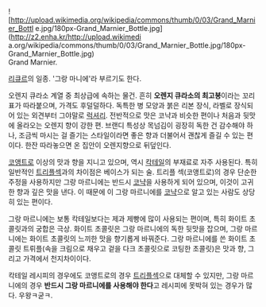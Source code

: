 ![http://upload.wikimedia.org/wikipedia/commons/thumb/0/03/Grand_Marnier_Bottl
e.jpg/180px-Grand_Marnier_Bottle.jpg](http://z2.enha.kr/http://upload.wikimedi
a.org/wikipedia/commons/thumb/0/03/Grand_Marnier_Bottle.jpg/180px-
Grand_Marnier_Bottle.jpg)  
Grand Marnier.

[리큐르](%EB%A6%AC%ED%81%90%EB%A5%B4.md)의 일종. '그랑 마니에'라 부르기도 한다.

오렌지 큐라소 계열 중 최상급에 속하는 물건. 흔히 **오렌지 큐라소의 최고봉**이라는 꼬리표가 따라붙으며, 가격도 후덜덜하다. 독특한 병
모양과 붉은 리본 장식, 라벨로 장식되어 있는 외견부터 그야말로 [럭셔리](%EB%9F%AD%EC%85%94%EB%A6%AC.md).
전반적으로 맛은 코냑과 비슷한 편이나 처음과 뒷맛에 올라오는 오렌지 향이 강한 편. 브랜디 특성상 목넘김이 굉장히 독한 건 감수해야 하나,
조금씩 마시는 걸 즐기는 스타일이라면 좋은 향과 더불어서 괜찮게 즐길 수 있는 편이다. 한잔 따라놓으면 온 집안이 오렌지향으로 뒤덮인다.

[코앵트로](%EC%BD%94%EC%95%B5%ED%8A%B8%EB%A1%9C.md) 이상의 맛과 향을 지니고 있으며, 역시
[칵테일](%EC%B9%B5%ED%85%8C%EC%9D%BC.md)의 부재료로 자주 사용된다. 특히 일반적인 [트리플섹](%ED%8A%B8%EB%A6%AC%ED%94%8C%20%EC%84%B9.md)과의 차이점은 베이스가 되는 술. 트리플
섹(코앵트로)의 경우 단순한 주정을 사용하지만 그랑 마르니에는 반드시 [코냑](%EC%BD%94%EB%83%91.md)을 사용하게 되어
있으며, 이것이 고귀한 향과 깊은 맛을 낸다. 이 때문에 이 그랑 마르니에를 [코냑](%EC%BD%94%EB%83%91.md)으로 알고
있는 사람도 상당히 있는 편이다.

그랑 마르니에는 보통 칵테일보다는 제과 제빵에 많이 사용되는 편이며, 특히 화이트 초콜릿과의 궁합은 극상. 화이트 초콜릿은 그랑 마르니에의
독한 뒷맛을 잡으며, 그랑 마르니에는 화이트 초콜릿의 느끼한 맛을 향기롭게 바꿔준다. 그랑 마르니에를 쓴 화이트 초콜릿 트뤼플(속을 크림으로
채우고 겉을 다크 초콜릿으로 코팅한 초콜릿)은 맛과 향, 그리고 가격에서 천지차이이다.  

칵테일 레시피의 경우에도 코앵트로의 경우 [트리플섹](%ED%8A%B8%EB%A6%AC%ED%94%8C%20%EC%84%B9.md)으로 대체할 수 있지만, 그랑 마르니에의 경우
**반드시 그랑 마르니에를 사용해야 한다**고 레시피에 못박혀 있는 경우가 많다. 우왕ㅋ굳ㅋ.

